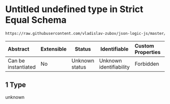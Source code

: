 # Untitled undefined type in Strict Equal Schema

```txt
https://raw.githubusercontent.com/vladislav-zubov/json-logic-js/master/schemas/operators/logic/strictEqual.json#/examples/1
```




| Abstract            | Extensible | Status         | Identifiable            | Custom Properties | Additional Properties | Access Restrictions | Defined In                                                                    |
| :------------------ | ---------- | -------------- | ----------------------- | :---------------- | --------------------- | ------------------- | ----------------------------------------------------------------------------- |
| Can be instantiated | No         | Unknown status | Unknown identifiability | Forbidden         | Allowed               | none                | [strictEqual.json\*](operators/logic/strictEqual.json "open original schema") |

## 1 Type

unknown
